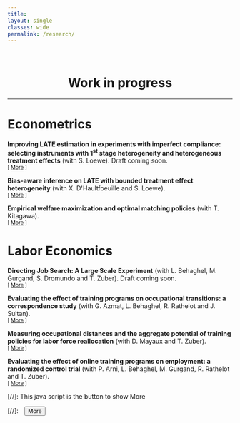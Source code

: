 ```yaml
---
title: 
layout: single
classes: wide
permalink: /research/
---
```

<br/> 

<!-- Google Tag Manager (noscript) -->
<noscript><iframe src="https://www.googletagmanager.com/ns.html?id=GTM-PNS829G"
height="0" width="0" style="display:none;visibility:hidden"></iframe></noscript>
<!-- End Google Tag Manager (noscript) -->

# <center> Work in progress </center>
- - -

# Econometrics 

**Improving LATE estimation in experiments with imperfect compliance: selecting instruments with $1^{\text{st}}$ stage heterogeneity and heterogeneous treatment effects** (with S. Loewe). Draft coming soon.<br/>
<small>[ <a href="#/" onclick="visib('improve-late')">More</a> ] </small>

<div id="improve-late" style="display: none; text-align: justify; line-height: 1.2" ><small>
<b>Research question</b>: Can we construct an estimator of the LATE with lower variance when there is first-stage heterogeneity along observable covariates, and treatment effect heterogeneity is of the order of magnitude of sampling variation ($\footnotesize O(1/\sqrt{n})$)?<br/><br/>

<b>Advancement</b>: Existing preliminary draft. Presented in PSE-CREST internal econometrics seminar and Brown Econometrics Coffee seminar. Simulations of the method demonstrated its potential for the improvement of inference on LATE in certain contexts, as well as the need for some careful use of data splitting and cross-fitting in order to avoid severe bias in finite samples.<br/><br/>

<b>Plan</b>: Working paper to be released soon.
</small><br><br/></div>


**Bias-aware inference on LATE with bounded treatment effect heterogeneity** (with X. D'Haultfoeuille and S. Loewe). <br/>
<small>[ <a href="#/" onclick="visib('bias-aware-late')">More</a> ] </small>

<div id="bias-aware-late" style="display: none; text-align: justify; line-height: 1.2" ><small>
<b>Research question</b>: In the spirit of the project "Improving LATE estimation ..." (with S. Loewe), yet with a focus on inference, and under the milder restriction of bounded treatment effect heterogeneity. This allows to consider bias-aware inference techniques, that have received a renewed attention in the recent econometric literature on treatment effect estimation.<br/><br/>

<b>Advancement</b>: Project started in December 2021. Simulations applying the method are encouraging, showing the scope for improvement of inferential procedures in this framework.
</small><br><br/></div>


**Empirical welfare maximization and optimal matching policies** (with T. Kitagawa). <br/>
<small>[ <a href="#/" onclick="visib('EWM-opt-match')">More</a> ] </small>

<div id="EWM-opt-match" style="display: none; text-align: justify; line-height: 1.2" ><small>
<b>Research question</b>: Suppose a policy maker has to choose (based on quasi-experimental data) how to match two types of individuals (job seekers and caseworkers, students and teachers etc.) to maximize a given measure of output (job finding rate, grades etc.). How well would perform a decision rule that would implement the allocation with the highest possible output \textit{estimated from the sample} (compared to the \textit{actual} optimal allocation)? Such a decision rule is called \textit{empirical welfare maximization}, and earlier work by T. Kitagawa and A. Tetenov (2018) have already derive finite sample guarantees of its performance in finite samples for the choice of a binary treatment --- but not for the choice of an entire matching policy, as is the goal of this project. <br/><br/>

<b>Advancement</b>: Project started in mid-March 2022.
</small><br><br/></div>

# Labor Economics 

**Directing Job Search: A Large Scale Experiment** (with L. Behaghel, M. Gurgand, S. Dromundo and T. Zuber). Draft coming soon.<br/>
<small>[ <a href="#/" onclick="visib('lbb-job-search')">More</a> ] </small>

<div id="lbb-job-search" style="display: none; text-align: justify; line-height: 1.2" ><small>
<b>Research question</b>: Can we re-direct job search effort of job seekers towards firms with higher hiring prospects? What are the effects on job seekers finding rate? On firms' hiring behavior? We ran a large-scale experiment (800,000 job seekers) based on a job search online platform (La Bonne Boîte).<br/><br/>

<b>Advancement</b>: Main experiment run in November 2019 (mailing 800,000 job seekers + randomizing firms' ranking on an major online platform's webpages). $1^{\text{st}}$ draft produced in March 2020. Selected for and presented in the Matching Workers and Jobs Online - 3rd IDSC of IZA/University of Luxembourg Workshop (September 2020). Selected and presented by myself in the 2022 North American Winter Meetings of the Econometric Society (January 2022).<br/><br/>

<b>Plan</b>: Ongoing major revisions, new working paper to be released soon. Companion paper focusing on the effect on firms' hiring behavior to be drafted next (depending on ongoing analyses).
</small><br><br/></div>


**Evaluating the effect of training programs on occupational transitions: a correspondence study** (with G. Azmat, L. Behaghel, R. Rathelot and J. Sultan).<br/>
<small>[ <a href="#/" onclick="visib('CS-study-training')">More</a> ] </small>

<div id="CS-study-training" style="display: none; text-align: justify; line-height: 1.2" ><small>
<b>Research question</b>: To which extent can (short/long) training programs help in moving from slack to tight labor markets? In order to answer this question, we send firms fake CVs where we manipulate the occupation the applicant used to work in, and the type of training s/he has received related to the occupation firms are hiring in. <br/><br/>

<b>Advancement</b>: Grant from Dares (EUR 289,656). Ongoing correspondence study (since December 2021). Preliminary results are encouraging, showing contrasts between the different versions of the CVs.
</small><br><br/></div>


**Measuring occupational distances and the aggregate potential of training policies for labor force reallocation** (with D. Mayaux and T. Zuber).<br/>
<small>[ <a href="#/" onclick="visib('occ-distance-training')">More</a> ] </small>

<div id="occ-distance-training" style="display: none; text-align: justify; line-height: 1.2" ><small>
<b>Research question</b>: How related are different jobs in terms of skills? To what extent training programs allow to move across jobs that differ in skills? How can this reduce the ``mismatch'' unemployment --- i.e., the unemployment due to unbalances in labor demand vs. supply across occupations?<br/><br/>

<b>Advancement</b>: Grant from Dares (EUR 61,221). Research assistant skilled in computer sciences hired (since October 2021), working on text analysis of vacancy data in order to create indexes of ``skill distance'' across occupations.<br/><br/>

<b>Plan</b>: In June 2022, we presented preliminary results of our analyses making use of the skill distance measures produced --- based on text analyses of vacancy data and dataset gathering Pôle emploi expert knowledge --- to describe the labor supply reallocations associated with training programs. Comparing such movements in relationship with labor market tightness measures, we aim to assess the extent to which public funded training programs contribute (in the aggregate) to the reduction of mismatch unemployment.
</small><br><br/></div>


**Evaluating the effect of online training programs on employment: a randomized control trial** (with P. Arni, L. Behaghel, M. Gurgand, R. Rathelot and T. Zuber).<br/>
<small>[ <a href="#/" onclick="visib('RCT-foad')">More</a> ] </small>

<div id="RCT-foad" style="display: none; text-align: justify; line-height: 1.2" ><small>
<b>Research question</b>: What is the effect of (online) training programs on the job finding rate and wages of job seekers? <br/><br/>

<b>Advancement</b>: Grant from Dares (EUR 190,386). Pilot experiment launched in June 2022.<br/><br/>

<b>Plan</b>: We will adapt the encouragement design based on the June 2022 pilot, and launch a full scaled experiment in September 2022. We will follow job seekers on the long run (6 months, 12 months, 24 months).
</small><br><br/></div>

[//]: This java script is the button to show More
<script>
 function visib(id) {
  var x = document.getElementById(id);
  if (x.style.display === "block") {
    x.style.display = "none";
  } else {
    x.style.display = "block";
  }
}
</script>

[//]:&emsp;<button onclick="visib('polariz')" class="btn btn--inverse btn--small">More</button>
